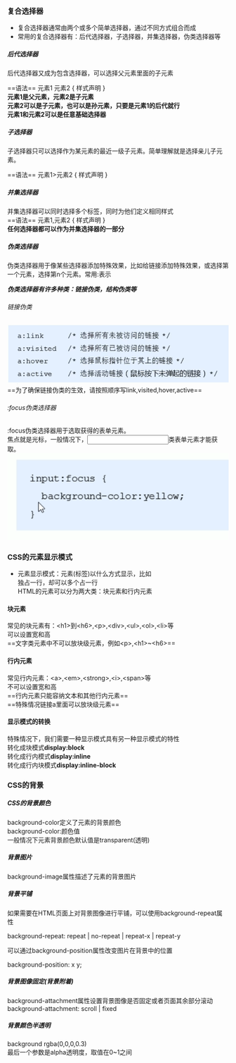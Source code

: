 ### 复合选择器
* 复合选择器通常由两个或多个简单选择器，通过不同方式组合而成  
* 常用的复合选择器有：后代选择器，子选择器，并集选择器，伪类选择器等  

##### 后代选择器
后代选择器又成为包含选择器，可以选择父元素里面的子元素  

==语法==
    元素1 元素2 { 样式声明 }  
**元素1是父元素，元素2是子元素**  
**元素2可以是子元素，也可以是孙元素，只要是元素1的后代就行**  
**元素1和元素2可以是任意基础选择器**  

##### 子选择器
子选择器只可以选择作为某元素的最近一级子元素。简单理解就是选择亲儿子元素。  

==语法==
    元素1>元素2 { 样式声明 }  

##### 并集选择器
并集选择器可以同时选择多个标签，同时为他们定义相同样式  
==语法==
    元素1,元素2 { 样式声明 }  
**任何选择器都可以作为并集选择器的一部分**  

##### 伪类选择器
伪类选择器用于像某些选择器添加特殊效果，比如给链接添加特殊效果，或选择第一个元素，选择第n个元素。常用:表示  

***伪类选择器有许多种类：链接伪类，结构伪类等***  
###### 链接伪类
![](pictures/23.png)
==为了确保链接伪类的生效，请按照顺序写link,visited,hover,active==  

###### :focus伪类选择器
:focus伪类选择器用于选取获得的表单元素。  
焦点就是光标，一般情况下，<input>类表单元素才能获取。  
![](pictures/24.png)  



### CSS的元素显示模式
* 元素显示模式：元素(标签)以什么方式显示，比如<div>独占一行，<span>却可以多个占一行  
HTML的元素可以分为两大类：块元素和行内元素  

 #### 块元素
 常见的块元素有：\<h1>到\<h6>,\<p>,\<div>,\<ul>,\<ol>,\<li>等  
 可以设置宽和高  
 ==文字类元素中不可以放块级元素，例如\<p>,\<h1>~\<h6>==  

 #### 行内元素
 常见行内元素：\<a>,\<em>,\<strong>,\<i>,\<span>等  
 不可以设置宽和高  
 ==行内元素只能容纳文本和其他行内元素==  
==特殊情况链接a里面可以放块级元素==  
#### 显示模式的转换  
特殊情况下，我们需要一种显示模式具有另一种显示模式的特性  
转化成块模式**display:block**  
转化成行内模式**display:inline**  
转化成行内块模式**display:inline-block**  


### CSS的背景
##### CSS的背景颜色
background-color定义了元素的背景颜色  
    background-color:颜色值  
一般情况下元素背景颜色默认值是transparent(透明)  

##### 背景图片
background-image属性描述了元素的背景图片  

##### 背景平铺
如果需要在HTML页面上对背景图像进行平铺，可以使用background-repeat属性  

background-repeat: repeat | no-repeat | repeat-x | repeat-y  

可以通过background-position属性改变图片在背景中的位置  

background-position: x y;  

##### 背景图像固定(背景附着)
background-attachment属性设置背景图像是否固定或者页面其余部分滚动  
    background-attachment: scroll | fixed  

##### 背景颜色半透明
background rgba(0,0,0,0.3)  
最后一个参数是alpha透明度，取值在0~1之间  









